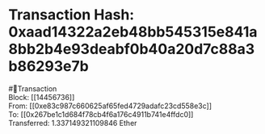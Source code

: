 
Transaction Hash: 0xaad14322a2eb48bb545315e841a8bb2b4e93deabf0b40a20d7c88a3b86293e7b
====================================================================================
  
#💸Transaction  
Block: [[14456736]]  
From: [[0xe83c987c660625af65fed4729adafc23cd558e3c]]  
To: [[0x267be1c1d684f78cb4f6a176c4911b741e4ffdc0]]  
Transferred: 1.337149321109846 Ether